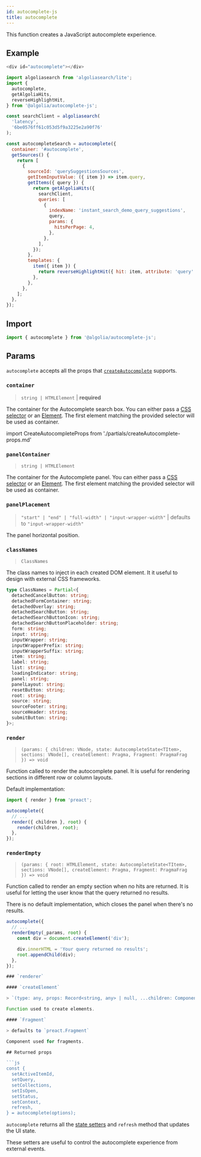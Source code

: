 ```yaml
---
id: autocomplete-js
title: autocomplete
---
```


This function creates a JavaScript autocomplete experience.

## Example

```js title="HTML"
<div id="autocomplete"></div>
```

```js title="JavaScript"
import algoliasearch from 'algoliasearch/lite';
import {
  autocomplete,
  getAlgoliaHits,
  reverseHighlightHit,
} from '@algolia/autocomplete-js';

const searchClient = algoliasearch(
  'latency',
  '6be0576ff61c053d5f9a3225e2a90f76'
);

const autocompleteSearch = autocomplete({
  container: '#autocomplete',
  getSources() {
    return [
      {
        sourceId: 'querySuggestionsSources',
        getItemInputValue: ({ item }) => item.query,
        getItems({ query }) {
          return getAlgoliaHits({
            searchClient,
            queries: [
              {
                indexName: 'instant_search_demo_query_suggestions',
                query,
                params: {
                  hitsPerPage: 4,
                },
              },
            ],
          });
        },
        templates: {
          item({ item }) {
            return reverseHighlightHit({ hit: item, attribute: 'query' });
          },
        },
      },
    ];
  },
});
```

## Import

```ts
import { autocomplete } from '@algolia/autocomplete-js';
```

## Params

`autocomplete` accepts all the props that [`createAutocomplete`](/docs/createAutocomplete#reference) supports.

### `container`

> `string | HTMLElement` | **required**

The container for the Autocomplete search box. You can either pass a [CSS selector](https://developer.mozilla.org/docs/Web/CSS/CSS_Selectors) or an [Element](https://developer.mozilla.org/docs/Web/API/HTMLElement). The first element matching the provided selector will be used as container.

import CreateAutocompleteProps from './partials/createAutocomplete-props.md'

<CreateAutocompleteProps />

### `panelContainer`

> `string | HTMLElement`

The container for the Autocomplete panel. You can either pass a [CSS selector](https://developer.mozilla.org/docs/Web/CSS/CSS_Selectors) or an [Element](https://developer.mozilla.org/docs/Web/API/HTMLElement). The first element matching the provided selector will be used as container.

### `panelPlacement`

> `"start" | "end" | "full-width" | "input-wrapper-width"` | defaults to `"input-wrapper-width"`

The panel horizontal position.

### `classNames`

> `ClassNames`

The class names to inject in each created DOM element. It it useful to design with external CSS frameworks.

```ts
type ClassNames = Partial<{
  detachedCancelButton: string;
  detachedFormContainer: string;
  detachedOverlay: string;
  detachedSearchButton: string;
  detachedSearchButtonIcon: string;
  detachedSearchButtonPlaceholder: string;
  form: string;
  input: string;
  inputWrapper: string;
  inputWrapperPrefix: string;
  inputWrapperSuffix: string;
  item: string;
  label: string;
  list: string;
  loadingIndicator: string;
  panel: string;
  panelLayout: string;
  resetButton: string;
  root: string;
  source: string;
  sourceFooter: string;
  sourceHeader: string;
  submitButton: string;
}>;
```

### `render`

> `(params: { children: VNode, state: AutocompleteState<TItem>, sections: VNode[], createElement: Pragma, Fragment: PragmaFrag }) => void`

Function called to render the autocomplete panel. It is useful for rendering sections in different row or column layouts.

Default implementation:

```js
import { render } from 'preact';

autocomplete({
  // ...
  render({ children }, root) {
    render(children, root);
  },
});
```

### `renderEmpty`

> `(params: { root: HTMLElement, state: AutocompleteState<TItem>, sections: VNode[], createElement: Pragma, Fragment: PragmaFrag }) => void`

Function called to render an empty section when no hits are returned. It is useful for letting the user know that the query returned no results.

There is no default implementation, which closes the panel when there's no results.

````js
autocomplete({
  // ...
  renderEmpty(_params, root) {
    const div = document.createElement('div');

    div.innerHTML = 'Your query returned no results';
    root.appendChild(div);
  },
});

### `renderer`

#### `createElement`

> `(type: any, props: Record<string, any> | null, ...children: ComponentChildren[]) => VNode` | defaults to `preact.createElement`

Function used to create elements.

#### `Fragment`

> defaults to `preact.Fragment`

Component used for fragments.

## Returned props

```js
const {
  setActiveItemId,
  setQuery,
  setCollections,
  setIsOpen,
  setStatus,
  setContext,
  refresh,
} = autocomplete(options);
````

`autocomplete` returns all the [state setters](state#setters) and `refresh` method that updates the UI state.

These setters are useful to control the autocomplete experience from external events.
